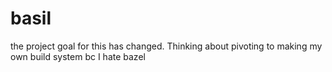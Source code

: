 # basil
the project goal for this has changed. Thinking about pivoting to making my own build system bc I hate bazel
